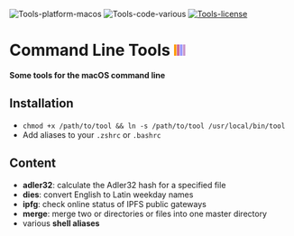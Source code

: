 ![Tools-platform-macos](https://img.shields.io/badge/platform-macOS-lightgrey.svg)
![Tools-code-various](https://img.shields.io/badge/code-various-yellow.svg)
[![Tools-license](http://img.shields.io/badge/license-MIT+-blue.svg)](https://github.com/JayBrown/Tools/blob/master/license.md)

# Command Line Tools <img src="https://github.com/JayBrown/Tools/blob/master/img/jb-img.png" height="20px"/>
**Some tools for the macOS command line**

## Installation
* `chmod +x /path/to/tool && ln -s /path/to/tool /usr/local/bin/tool`
* Add aliases to your `.zshrc` or `.bashrc`

## Content
* **adler32**: calculate the Adler32 hash for a specified file
* **dies**: convert English to Latin weekday names
* **ipfg**: check online status of IPFS public gateways
* **merge**: merge two or directories or files into one master directory
* various **shell aliases**
